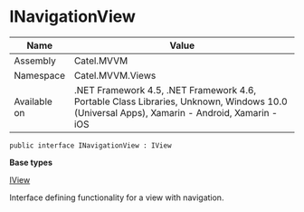 

# INavigationView

Name|Value
---|---
Assembly|Catel.MVVM
Namespace|Catel.MVVM.Views
Available on|.NET Framework 4.5, .NET Framework 4.6, Portable Class Libraries, Unknown, Windows 10.0 (Universal Apps), Xamarin - Android, Xamarin - iOS

```
public interface INavigationView : IView
```

**Base types**

[IView](/Catel.MVVM\Catel\MVVM\Views\IView.md)


Interface defining functionality for a view with navigation.



